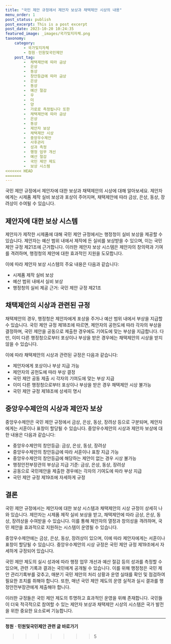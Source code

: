 ```yaml
---
title: "국민 제안 규정에서 제안자 보상과 채택제안 시상의 내용"
menu_order: 1
post_status: publish
post_excerpt: This is a post excerpt
post_date: 2023-10-20 10:24:35
featured_image: _images/국가및지자체.png
taxonomy:
    category:
        - 국가및지자체
        - 청원ㆍ민원및국민제안
    post_tag:
        -  채택제안에 따라 금상
        -  은상
        -  동상
        -  창안등급에 따라 금상
        -  은상
        -  동상
        -  예산 절감
        -  우
        -  미
        -  양
        -  가로로 측정됩니다 또한
        -  채택제안에 따라 금상
        -  은상
        -  동상
        -  제안자 보상
        -  채택제안 시상
        -  중앙우수제안
        -  사후관리
        -  성과 측정
        -  행정 업무 개선
        -  예산 절감
        -  국민 제안 제도
        -  보상 시스템
<<<<<<< HEAD
=======
---
```




 국민 제안 규정에서 제안자에 대한 보상과 채택제안의 시상에 대해 알아보세요. 제안자에게는 시제품 제작 실비 보상과 포상이 주어지며, 채택제안에 따라 금상, 은상, 동상, 장려상이 수여될 수 있습니다.

##  제안자에 대한 보상 시스템

제안자가 제작한 시제품에 대해 국민 제안 규정에서는 행정청이 실비 보상을 제공할 수 있습니다. 제안자는 예산 범위 내에서 제작에 든 실비를 보상받을 수 있으며, 이는 국민 제안 규정 제21조에 근거합니다. 이러한 제안자 보상 시스템은 제안자의 창의력과 기여를 격려하며, 행정청의 제안에 대한 효과적인 지원을 도모합니다.

이에 따라 제안자 보상 시스템의 주요 내용은 다음과 같습니다:
- 시제품 제작 실비 보상
- 예산 범위 내에서 실비 보상
- 행정청의 실비 제공 근거: 국민 제안 규정 제21조

##  채택제안의 시상과 관련된 규정

채택제안의 경우, 행정청은 제안자에게 포상을 주거나 예산 범위 내에서 부상을 지급할 수 있습니다. 국민 제안 규정 제18조에 따르면, 제안자의 공헌도에 따라 각자의 부상을 결정하며, 국민 제안을 공동으로 제출한 경우에도 기여도에 맞는 부상을 지급합니다. 다만, 이미 다른 행정청으로부터 포상이나 부상을 받은 경우에는 채택제안의 시상을 받지 않을 수 있습니다.

이에 따라 채택제안의 시상과 관련된 규정은 다음과 같습니다:
- 제안자에게 포상이나 부상 지급 가능
- 제안자의 공헌도에 따라 부상 결정
- 국민 제안 공동 제출 시 각자의 기여도에 맞는 부상 지급
- 이미 다른 행정청으로부터 포상이나 부상을 받은 경우 채택제안 시상 불가능
- 국민 제안 규정 제18조에 상세히 명시

##  중앙우수제안의 시상과 제안자 보상

중앙우수제안은 국민 제안 규정에서 금상, 은상, 동상, 장려상 등으로 구분되며, 제안자에게는 서훈이나 표창이 할당될 수 있습니다. 중앙우수제안의 시상과 제안자 보상에 대한 내용은 다음과 같습니다:
- 중앙우수제안의 창안등급: 금상, 은상, 동상, 장려상
- 중앙우수제안의 창안등급에 따라 서훈이나 표창 지급 가능
- 중앙우수제안의 창안등급에 해당하는 제안이 없는 경우 시상 불가능
- 행정안전부장관의 부상금 지급 기준: 금상, 은상, 동상, 장려상
- 공동으로 국민제안을 제출한 경우에는 각자의 기여도에 따라 부상 지급
- 국민 제안 규정 제19조에 자세하게 규정

## 결론

국민 제안 규정에서는 제안자에 대한 보상 시스템과 채택제안의 시상 규정이 상세히 나와 있습니다. 제안자는 시제품 제작 실비 보상을 받고, 채택제안에 따라 금상, 은상, 동상, 장려상을 수여받을 수 있습니다. 이를 통해 제안자의 열정과 창의성을 격려하며, 국민 제안을 효과적으로 지원하는 시스템이 운영될 수 있습니다.

중앙우수제안에는 금상, 은상, 동상, 장려상이 있으며, 이에 따라 제안자에게는 서훈이나 표창이 할당될 수 있습니다. 중앙우수제안의 시상 규정은 국민 제안 규정 제19조에서 자세하게 규정되어 있습니다.

국민 제안 제도의 실시 성과에 따라 행정 업무 개선과 예산 절감 등의 성과를 측정할 수 있으며, 관련 기록과 결과는 국민에게 공개될 수 있습니다. 이를 위해 행정청은 국민 제안 관리기록부를 갖추고, 매분기 국민 제안의 처리 상황과 운영 실태를 확인 및 점검하여 필요한 조치를 취해야 합니다. 또한, 매년 국민 제안 제도의 운영 실적과 실시 결과를 행정안전부장관에게 제출해야 합니다.

이러한 규정들은 국민 제안 제도의 투명하고 효과적인 운영을 위해 존재합니다. 국민들이 더욱 적극적으로 참여할 수 있는 제안자 보상과 채택제안 시상의 시스템은 국가 발전을 위한 중요한 요소로써 기능합니다.



<!-- wp:separator -->
<hr class="wp-block-separator has-alpha-channel-opacity"/>
<!-- /wp:separator -->

<!-- wp:group {"backgroundColor":"base","layout":{"type":"constrained"}} -->
<div class="wp-block-group has-base-background-color has-background"><!-- wp:paragraph {"align":"center","fontSize":"large"} -->
<p class="has-text-align-center has-large-font-size"><strong>청원ㆍ민원및국민제안 관련 글 바로가기</strong></p>
<!-- /wp:paragraph -->


<!-- wp:latest-posts
{"categories":[{"id":7340,"count":19,"description":"","link":"https://uknowlaw.com/category/%ec%b2%ad%ec%9b%90%e3%86%8d%eb%af%bc%ec%9b%90%eb%b0%8f%ea%b5%ad%eb%af%bc%ec%a0%9c%ec%95%88/","name":"청원ㆍ민원및국민제안","slug":"청원ㆍ민원및국민제안","taxonomy":"category","parent":0,"meta":[],"_links":{"self":[{"href":"https://uknowlaw.com/wp-json/wp/v2/categories/7340"}],"collection":[{"href":"https://uknowlaw.com/wp-json/wp/v2/categories"}],"about":[{"href":"https://uknowlaw.com/wp-json/wp/v2/taxonomies/category"}],"wp:post_type":[{"href":"https://uknowlaw.com/wp-json/wp/v2/posts?categories=7340"}],"curies":[{"name":"wp","href":"https://api.w.org/{rel}","templated":true}]}}],"postsToShow":100,"excerptLength":28,"postLayout":"grid","columns":2,"featuredImageAlign":"left","featuredImageSizeSlug":"large","fontSize":"medium"} /--></div>
<!-- /wp:group -->
>>>>>>> 5
